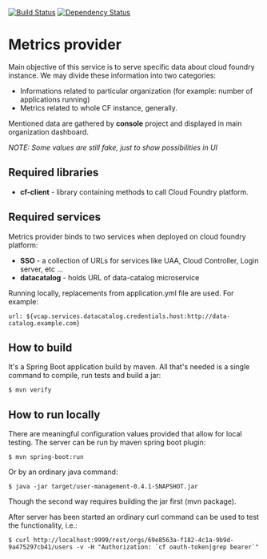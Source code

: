 [![Build Status](https://travis-ci.org/trustedanalytics/metrics-provider.svg?branch=master)](https://travis-ci.org/trustedanalytics/metrics-provider)
[![Dependency Status](https://www.versioneye.com/user/projects/57236d22ba37ce00464e056f/badge.svg?style=flat)](https://www.versioneye.com/user/projects/57236d22ba37ce00464e056f)

Metrics provider
==========

Main objective of this service is to serve specific data about cloud foundry instance. We may divide these information into two categories:
* Informations related to particular organization (for example: number of applications running)
* Metrics related to whole CF instance, generally.

Mentioned data are gathered by **console** project and displayed in main organization dashboard.

*NOTE: Some values are still fake, just to show possibilities in UI*

Required libraries
------------------

* **cf-client** - library containing methods to call Cloud Foundry platform.

Required services
-----------------

Metrics provider binds to two services when deployed on cloud foundry platform:
* **SSO** - a collection of URLs for services like UAA, Cloud Controller, Login server, etc ...
* **datacatalog** - holds URL of data-catalog microservice

Running locally, replacements from application.yml file are used. For example:
```
url: ${vcap.services.datacatalog.credentials.host:http://data-catalog.example.com}
```

How to build
------------
It's a Spring Boot application build by maven. All that's needed is a single command to compile, run tests and build a jar:

```
$ mvn verify
```

How to run locally
------------------
There are meaningful configuration values provided that allow for local testing. The server can be run by maven spring boot plugin:

```
$ mvn spring-boot:run
```

Or by an ordinary java command:

```
$ java -jar target/user-management-0.4.1-SNAPSHOT.jar
```

Though the second way requires building the jar first (mvn package).

After server has been started an ordinary curl command can be used to test the functionality, i.e.:

```
$ curl http://localhost:9999/rest/orgs/69e8563a-f182-4c1a-9b9d-9a475297cb41/users -v -H "Authorization: `cf oauth-token|grep bearer`"
```
